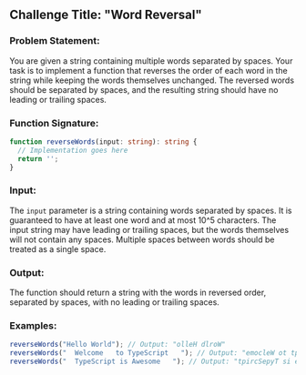 ## Challenge Title: "Word Reversal"

### Problem Statement:

You are given a string containing multiple words separated by spaces. Your task is to implement a function that reverses
the order of each word in the string while keeping the words themselves unchanged. The reversed words should be
separated by spaces, and the resulting string should have no leading or trailing spaces.

### Function Signature:

```typescript
function reverseWords(input: string): string {
  // Implementation goes here
  return '';
}

```

### Input:
The `input` parameter is a string containing words separated by spaces. It is guaranteed to have at least one word and at
most 10^5 characters. The input string may have leading or trailing spaces, but the words themselves will not contain
any spaces. Multiple spaces between words should be treated as a single space.

### Output:
The function should return a string with the words in reversed order, separated by spaces, with no leading or trailing
spaces.

### Examples:

```typescript
reverseWords("Hello World"); // Output: "olleH dlroW"
reverseWords("  Welcome   to TypeScript   "); // Output: "emocleW ot tpircSepyT"
reverseWords("  TypeScript is Awesome   "); // Output: "tpircSepyT si emosewA"

```

